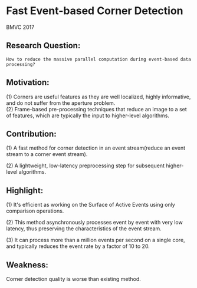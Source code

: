 # Fast Event-based Corner Detection

BMVC 2017

## Research Question:
	How to reduce the massive parallel computation during event-based data processing?

## Motivation:
(1) Corners are useful features as they are well localized, highly informative, and do not suffer from the aperture problem.  
(2) Frame-based pre-processing techniques that reduce an image to a set of features, which are typically the input to higher-level algorithms.


## Contribution:
(1) A fast method for corner detection in an event stream(reduce an event stream to a corner event stream).

(2) A lightweight, low-latency preprocessing step for subsequent higher-level algorithms.


## Highlight:
(1) It's efficient as working on the Surface of Active Events using only comparison operations.  

(2) This method asynchronously processes event by event with very low latency, thus preserving the characteristics of the event stream.

(3) It can process more than a million events per second on a single core, and typically reduces the event rate by a factor of 10 to 20.

## Weakness:
Corner detection quality is worse than existing method.
